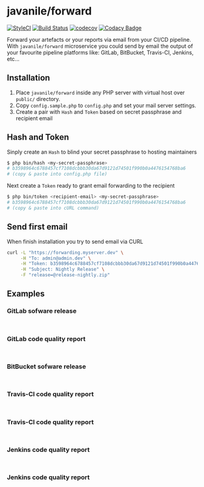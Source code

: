 # javanile/forward

[![StyleCI](https://github.styleci.io/repos/214412050/shield?branch=master)](https://github.styleci.io/repos/214412050)
[![Build Status](https://travis-ci.org/javanile/forward.svg?branch=master)](https://travis-ci.org/javanile/forward)
[![codecov](https://codecov.io/gh/javanile/forward/branch/master/graph/badge.svg)](https://codecov.io/gh/javanile/forward)
[![Codacy Badge](https://api.codacy.com/project/badge/Grade/07708c2e6c87463d90eb33a2d184483f)](https://www.codacy.com/manual/francescobianco/forward?utm_source=github.com&amp;utm_medium=referral&amp;utm_content=javanile/forward&amp;utm_campaign=Badge_Grade)

Forward your artefacts or your reports via email from your CI/CD pipeline.
With `javanile/forward` microservice you could send by email the output of your favourite pipeline platforms like:
GitLab, BitBucket, Travis-CI, Jenkins, etc...

## Installation

1. Place `javanile/forward` inside any PHP server with virtual host over `public/` directory.
2. Copy `config.sample.php` to `config.php` and set your mail server settings.
3. Create a pair with `Hash` and `Token` based on secret passphrase and recipient email

## Hash and Token

Sinply create an `Hash` to blind your secret passphrase to hosting maintainers
```bash
$ php bin/hash <my-secret-passphrase>
# b3598964c6788457cf7108dcbbb30da67d9121d74501f990b0a4476154768ba6 
# (copy & paste into config.php file)
```

Next create a `Token` ready to grant email forwarding to the recipient
```bash
$ php bin/token <recipient-email> <my-secret-passphrase>
# b3598964c6788457cf7108dcbbb30da67d9121d74501f990b0a4476154768ba6 
# (copy & paste into cURL command)
```

## Send first email

When finish installation you try to send email via CURL
```bash
curl -L "https://forwarding.myserver.dev" \
     -H "To: admin@admin.dev" \
     -H "Token: b3598964c6788457cf7108dcbbb30da67d9121d74501f990b0a4476154768ba6" \
     -H "Subject: Nightly Release" \
     -F "release=@release-nightly.zip"     
```

## Examples

### GitLab sofware release
```


```

### GitLab code quality report
```


```

### BitBucket sofware release
```


```

### Travis-CI code quality report
```


```

### Travis-CI code quality report
```


```

### Jenkins code quality report
```


```

### Jenkins code quality report
```


```
